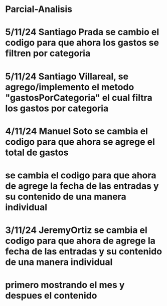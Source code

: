# Parcial-Analisis
# 5/11/24 Santiago Prada se cambio el codigo para que ahora los gastos se filtren por categoria
# 5/11/24 Santiago Villareal, se agrego/implemento el metodo "gastosPorCategoria" el cual filtra los gastos por categoria
# 4/11/24 Manuel Soto se cambia el codigo para que ahora se agrege el total de gastos 
# se cambia el codigo para que ahora de agrege la fecha de las entradas y su contenido de una manera individual
# 3/11/24 JeremyOrtiz se cambia el codigo para que ahora de agrege la fecha de las entradas y su contenido de una manera individual
# primero mostrando el mes y despues el contenido 
